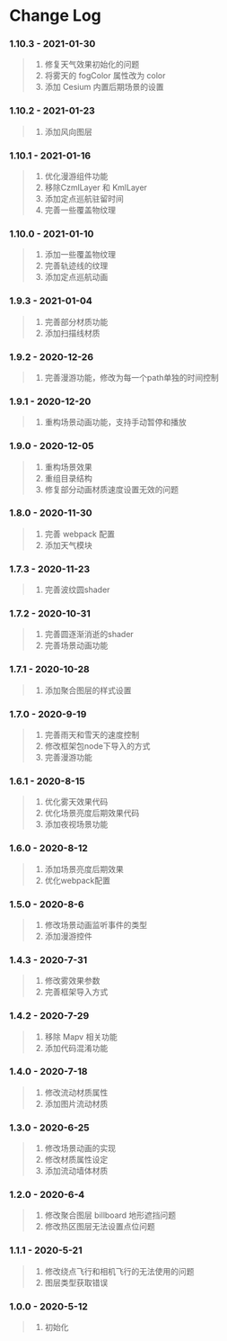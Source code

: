 # Change Log

### 1.10.3 - 2021-01-30

> 1. 修复天气效果初始化的问题
> 2. 将雾天的 fogColor 属性改为 color
> 3. 添加 Cesium 内置后期场景的设置

### 1.10.2 - 2021-01-23

> 1. 添加风向图层

### 1.10.1 - 2021-01-16

> 1. 优化漫游组件功能
> 2. 移除CzmlLayer 和 KmlLayer
> 3. 添加定点巡航驻留时间
> 4. 完善一些覆盖物纹理

### 1.10.0 - 2021-01-10

> 1. 添加一些覆盖物纹理
> 2. 完善轨迹线的纹理
> 3. 添加定点巡航动画

### 1.9.3 - 2021-01-04

> 1. 完善部分材质功能
> 2. 添加扫描线材质

### 1.9.2 - 2020-12-26

> 1. 完善漫游功能，修改为每一个path单独的时间控制

### 1.9.1 - 2020-12-20

> 1. 重构场景动画功能，支持手动暂停和播放

### 1.9.0 - 2020-12-05

> 1. 重构场景效果
> 2. 重组目录结构
> 3. 修复部分动画材质速度设置无效的问题

### 1.8.0 - 2020-11-30

> 1. 完善 webpack 配置
> 2. 添加天气模块

### 1.7.3 - 2020-11-23

> 1. 完善波纹圆shader

### 1.7.2 - 2020-10-31

> 1. 完善圆逐渐消逝的shader
> 2. 完善场景动画功能

### 1.7.1 - 2020-10-28

> 1. 添加聚合图层的样式设置

### 1.7.0 - 2020-9-19

> 1. 完善雨天和雪天的速度控制
> 2. 修改框架包node下导入的方式
> 3. 完善漫游功能

### 1.6.1 - 2020-8-15

> 1. 优化雾天效果代码
> 2. 优化场景亮度后期效果代码
> 3. 添加夜视场景功能

### 1.6.0 - 2020-8-12

> 1. 添加场景亮度后期效果
> 2. 优化webpack配置

### 1.5.0 - 2020-8-6

> 1. 修改场景动画监听事件的类型
> 2. 添加漫游控件

### 1.4.3 - 2020-7-31

> 1. 修改雾效果参数
> 2. 完善框架导入方式

### 1.4.2 - 2020-7-29

> 1. 移除 Mapv 相关功能
> 2. 添加代码混淆功能

### 1.4.0 - 2020-7-18

> 1. 修改流动材质属性
> 2. 添加图片流动材质

### 1.3.0 - 2020-6-25

> 1. 修改场景动画的实现
> 2. 修改材质属性设定
> 3. 添加流动墙体材质

### 1.2.0 - 2020-6-4

> 1. 修改聚合图层 billboard 地形遮挡问题
> 2. 修改热区图层无法设置点位问题

### 1.1.1 - 2020-5-21

> 1. 修改绕点飞行和相机飞行的无法使用的问题
> 2. 图层类型获取错误

### 1.0.0 - 2020-5-12

> 1. 初始化
